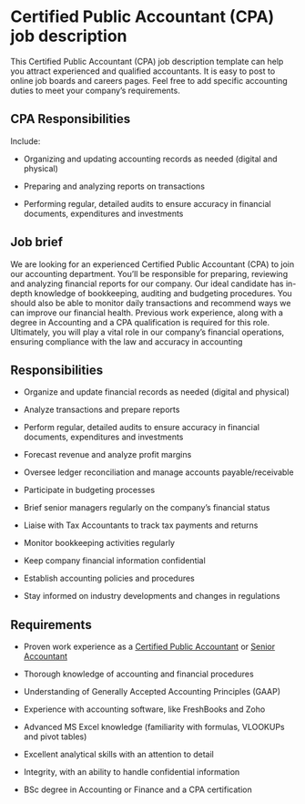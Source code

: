 # Certified Public Accountant (CPA) job description
This Certified Public Accountant (CPA) job description template can help you attract experienced and qualified accountants. It is easy to post to online job boards and careers pages. Feel free to add specific accounting duties to meet your company’s requirements.


## CPA Responsibilities

Include:

* Organizing and updating accounting records as needed (digital and physical)

* Preparing and analyzing reports on transactions

* Performing regular, detailed audits to ensure accuracy in financial documents, expenditures and investments


## Job brief

We are looking for an experienced Certified Public Accountant (CPA) to join our accounting department. You’ll be responsible for preparing, reviewing and analyzing financial reports for our company.
Our ideal candidate has in-depth knowledge of bookkeeping, auditing and budgeting procedures. You should also be able to monitor daily transactions and recommend ways we can improve our financial health. Previous work experience, along with a degree in Accounting and a CPA qualification is required for this role.
Ultimately, you will play a vital role in our company’s financial operations, ensuring compliance with the law and accuracy in accounting


## Responsibilities

* Organize and update financial records as needed (digital and physical)

* Analyze transactions and prepare reports

* Perform regular, detailed audits to ensure accuracy in financial documents, expenditures and investments

* Forecast revenue and analyze profit margins

* Oversee ledger reconciliation and manage accounts payable/receivable

* Participate in budgeting processes

* Brief senior managers regularly on the company’s financial status

* Liaise with Tax Accountants to track tax payments and returns

* Monitor bookkeeping activities regularly

* Keep company financial information confidential

* Establish accounting policies and procedures

* Stay informed on industry developments and changes in regulations


## Requirements

* Proven work experience as a <a href="https://resources.workable.com/certified-public-accountant-cpa-interview-questions">Certified Public Accountant</a> or <a href="https://resources.workable.com/senior-accountant-job-description" target="_blank" rel="noopener noreferrer">Senior Accountant</a>

* Thorough knowledge of accounting and financial procedures

* Understanding of Generally Accepted Accounting Principles (GAAP)

* Experience with accounting software, like FreshBooks and Zoho

* Advanced MS Excel knowledge (familiarity with formulas, VLOOKUPs and pivot tables)

* Excellent analytical skills with an attention to detail

* Integrity, with an ability to handle confidential information

* BSc degree in Accounting or Finance and a CPA certification

